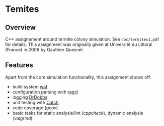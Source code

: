Temites
=======

Overview
--------

C++ assignement around termite colony simulation. See `doc/termites1.pdf` for
details. This assignment was originally given at Université du Littoral
(France) in 2006 by Gauthier Quesnel.

Features
--------

Apart from the core simulation functionality, this assignment shows off:

* build system [waf](https://code.google.com/p/waf/)
* configuration parsing with [ragel](www.complang.org/ragel/)
* logging [DrDobbs](http://www.drdobbs.com/cpp/logging-in-c/201804215?pgno=1)
* unit testing with [Catch](https://github.com/philsquared/Catch)
* code coverage (*gcov*)
* basic tasks for static analysis/lint (*cppcheck*), dynamic analysis (*valgrind*)
